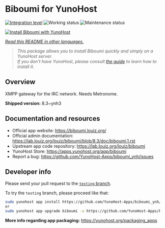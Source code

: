<!--
N.B.: This README was automatically generated by <https://github.com/YunoHost/apps/tree/master/tools/readme_generator>
It shall NOT be edited by hand.
-->

# Biboumi for YunoHost

[![Integration level](https://dash.yunohost.org/integration/biboumi.svg)](https://ci-apps.yunohost.org/ci/apps/biboumi/) ![Working status](https://ci-apps.yunohost.org/ci/badges/biboumi.status.svg) ![Maintenance status](https://ci-apps.yunohost.org/ci/badges/biboumi.maintain.svg)

[![Install Biboumi with YunoHost](https://install-app.yunohost.org/install-with-yunohost.svg)](https://install-app.yunohost.org/?app=biboumi)

*[Read this README in other languages.](./ALL_README.md)*

> *This package allows you to install Biboumi quickly and simply on a YunoHost server.*  
> *If you don't have YunoHost, please consult [the guide](https://yunohost.org/install) to learn how to install it.*

## Overview

XMPP gateway for the IRC network. Needs Metronome.


**Shipped version:** 8.3~ynh3
## Documentation and resources

- Official app website: <https://biboumi.louiz.org/>
- Official admin documentation: <https://lab.louiz.org/louiz/biboumi/blob/8.3/doc/biboumi.1.rst>
- Upstream app code repository: <https://lab.louiz.org/louiz/biboumi>
- YunoHost Store: <https://apps.yunohost.org/app/biboumi>
- Report a bug: <https://github.com/YunoHost-Apps/biboumi_ynh/issues>

## Developer info

Please send your pull request to the [`testing` branch](https://github.com/YunoHost-Apps/biboumi_ynh/tree/testing).

To try the `testing` branch, please proceed like that:

```bash
sudo yunohost app install https://github.com/YunoHost-Apps/biboumi_ynh/tree/testing --debug
or
sudo yunohost app upgrade biboumi -u https://github.com/YunoHost-Apps/biboumi_ynh/tree/testing --debug
```

**More info regarding app packaging:** <https://yunohost.org/packaging_apps>
